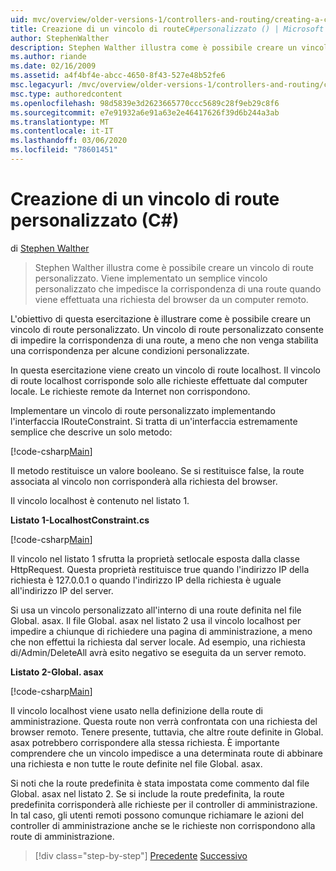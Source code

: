 ```yaml
---
uid: mvc/overview/older-versions-1/controllers-and-routing/creating-a-custom-route-constraint-cs
title: Creazione di un vincolo di routeC#personalizzato () | Microsoft Docs
author: StephenWalther
description: Stephen Walther illustra come è possibile creare un vincolo di route personalizzato. Viene implementato un semplice vincolo personalizzato che impedisce la corrispondenza di una route con...
ms.author: riande
ms.date: 02/16/2009
ms.assetid: a4f4bf4e-abcc-4650-8f43-527e48b52fe6
msc.legacyurl: /mvc/overview/older-versions-1/controllers-and-routing/creating-a-custom-route-constraint-cs
msc.type: authoredcontent
ms.openlocfilehash: 98d5839e3d2623665770ccc5689c28f9eb29c8f6
ms.sourcegitcommit: e7e91932a6e91a63e2e46417626f39d6b244a3ab
ms.translationtype: MT
ms.contentlocale: it-IT
ms.lasthandoff: 03/06/2020
ms.locfileid: "78601451"
---
```

# <a name="creating-a-custom-route-constraint-c"></a>Creazione di un vincolo di route personalizzato (C#)

di [Stephen Walther](https://github.com/StephenWalther)

> Stephen Walther illustra come è possibile creare un vincolo di route personalizzato. Viene implementato un semplice vincolo personalizzato che impedisce la corrispondenza di una route quando viene effettuata una richiesta del browser da un computer remoto.

L'obiettivo di questa esercitazione è illustrare come è possibile creare un vincolo di route personalizzato. Un vincolo di route personalizzato consente di impedire la corrispondenza di una route, a meno che non venga stabilita una corrispondenza per alcune condizioni personalizzate.

In questa esercitazione viene creato un vincolo di route localhost. Il vincolo di route localhost corrisponde solo alle richieste effettuate dal computer locale. Le richieste remote da Internet non corrispondono.

Implementare un vincolo di route personalizzato implementando l'interfaccia IRouteConstraint. Si tratta di un'interfaccia estremamente semplice che descrive un solo metodo:

[!code-csharp[Main](creating-a-custom-route-constraint-cs/samples/sample1.cs)]

Il metodo restituisce un valore booleano. Se si restituisce false, la route associata al vincolo non corrisponderà alla richiesta del browser.

Il vincolo localhost è contenuto nel listato 1.

**Listato 1-LocalhostConstraint.cs**

[!code-csharp[Main](creating-a-custom-route-constraint-cs/samples/sample2.cs)]

Il vincolo nel listato 1 sfrutta la proprietà setlocale esposta dalla classe HttpRequest. Questa proprietà restituisce true quando l'indirizzo IP della richiesta è 127.0.0.1 o quando l'indirizzo IP della richiesta è uguale all'indirizzo IP del server.

Si usa un vincolo personalizzato all'interno di una route definita nel file Global. asax. Il file Global. asax nel listato 2 usa il vincolo localhost per impedire a chiunque di richiedere una pagina di amministrazione, a meno che non effettui la richiesta dal server locale. Ad esempio, una richiesta di/Admin/DeleteAll avrà esito negativo se eseguita da un server remoto.

**Listato 2-Global. asax**

[!code-csharp[Main](creating-a-custom-route-constraint-cs/samples/sample3.cs)]

Il vincolo localhost viene usato nella definizione della route di amministrazione. Questa route non verrà confrontata con una richiesta del browser remoto. Tenere presente, tuttavia, che altre route definite in Global. asax potrebbero corrispondere alla stessa richiesta. È importante comprendere che un vincolo impedisce a una determinata route di abbinare una richiesta e non tutte le route definite nel file Global. asax.

Si noti che la route predefinita è stata impostata come commento dal file Global. asax nel listato 2. Se si include la route predefinita, la route predefinita corrisponderà alle richieste per il controller di amministrazione. In tal caso, gli utenti remoti possono comunque richiamare le azioni del controller di amministrazione anche se le richieste non corrispondono alla route di amministrazione.

> [!div class="step-by-step"]
> [Precedente](creating-a-route-constraint-cs.md)
> [Successivo](asp-net-mvc-controller-overview-vb.md)
